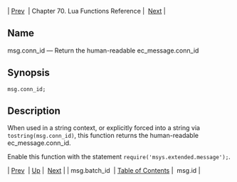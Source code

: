 | [Prev](lua.ref.msg.batch_id)  | Chapter 70. Lua Functions Reference |  [Next](lua.ref.msg.id) |

<a name="lua.ref.msg.conn_id"></a>
## Name

msg.conn_id — Return the human-readable ec_message.conn_id

<a name="idp16610752"></a>
## Synopsis

`msg.conn_id;`

<a name="idp16612992"></a>
## Description

When used in a string context, or explicitly forced into a string via `tostring(msg.conn_id)`, this function returns the human-readable ec_message.conn_id.

Enable this function with the statement `require('msys.extended.message');`.

| [Prev](lua.ref.msg.batch_id)  | [Up](lua.function.details) |  [Next](lua.ref.msg.id) |
| msg.batch_id  | [Table of Contents](index) |  msg.id |

